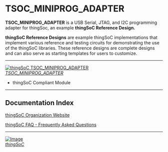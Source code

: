 # TSOC_MINIPROG_ADAPTER

**TSOC_MINIPROG_ADAPTER** is a USB Serial, JTAG, and I2C programming adapter for thingSoc, an example **thingSoC Reference Design.** 

**thingSoC Reference Designs** are example thingSoC implementations that implement
various reference and testing circuits for demonstrating the use of the thingSoC libraries.
These reference designs are complete designs and can also serve as starting templates for users to customize.



---------------------------------------

[![thingSoC TSOC_MINIPROG_ADAPTER](http://thingsoc.github.io/img/projects/TSOC_MINIPROG_ADAPTER/TSOC_MINIPROG_ADAPTER_top.png)  
*TSOC_MINIPROG_ADAPTER*](https://github.com/thingSoC/)


* thingSoC Compliant Module


---------------------------------------

## Documentation Index <a name="documentation_index"/>


[thingSoC Organization Website](http://thingSoC.github.io)

[thingSoC FAQ - Frequently Asked Questions](http://thingsoc.github.io/support/faq.html)

---------------------------------------

[![Image](http://thingsoc.github.io/img/projects/thingSoC/thingSoC_thumb.png?raw=true)  
*thingSoC*](http://thingsoc.github.io)
